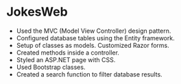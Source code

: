 # JokesWeb

- Used the MVC (Model View Controller) design pattern.
- Configured database tables using the Entity framework.
- Setup of classes as models. Customized Razor forms.
- Created methods inside a controller.
- Styled an ASP.NET page with CSS.
- Used Bootstrap classes.
- Created a search function to filter database results.
